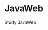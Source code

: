 
<!--
 * @Author: your name
 * @Date: 2021-02-21 16:29:01  
 * @LastEditTime: 2021-02-21 20:09:15
 * @LastEditors: Please set LastEditors
 * @Description: In User Settings Edit
 * @FilePath: \undefinedc:\Users\Yimning\Desktop\JavaScript\README.md
-->
# JavaWeb
Study JavaWeb

